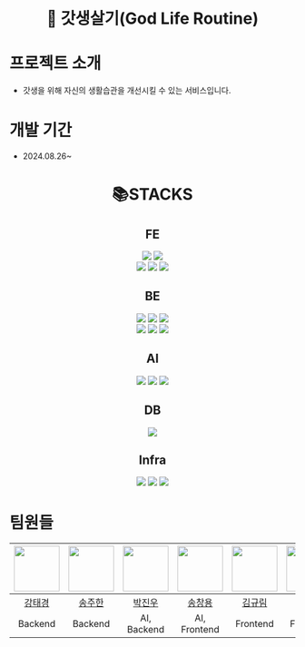 <div align="center">

# 💸 갓생살기(God Life Routine)

</div>

<h1>프로젝트 소개</h1>

- 갓생을 위해 자신의 생활습관을 개선시킬 수 있는 서비스입니다.

<h1>개발 기간</h1>

- 2024.08.26~

<div align="center">
  <h1>📚STACKS</h1>
</div>

  <div align="center">
    <h2>FE</h2>
    <img src="https://img.shields.io/badge/REACT-61DAFB?style=for-the-badge&logo=react&logoColor=black">
    <img src="https://img.shields.io/badge/TAILWIND-06B6D4?style=for-the-badge&logo=tailwindcss&logoColor=white">
    <br>
    <img src="https://img.shields.io/badge/javascript-F7DF1E?style=for-the-badge&logo=javascript&logoColor=black">
    <img src="https://img.shields.io/badge/html5-E34F26?style=for-the-badge&logo=html5&logoColor=white">
    <img src="https://img.shields.io/badge/pwa-5A0FC8?style=for-the-badge&logo=pwa&logoColor=white">

  <h2>BE</h2>

  <img src="https://img.shields.io/badge/java-007396?style=for-the-badge&logo=oracle&logoColor=white">
  <img src="https://img.shields.io/badge/spring-6DB33F?style=for-the-badge&logo=spring&logoColor=white">
  <img src="https://img.shields.io/badge/gradle-02303A?style=for-the-badge&logo=gradle&logoColor=white">
  <br>
  <img src="https://img.shields.io/badge/spring boot-6DB33F?style=for-the-badge&logo=springboot&logoColor=white">
  <img src="https://img.shields.io/badge/spring security-6DB33F?style=for-the-badge&logo=springsecurity&logoColor=white">
  <img src="https://img.shields.io/badge/hibernate-59666C?style=for-the-badge&logo=hibernate&logoColor=white">

  <h2>AI</h2>
  <img src="https://img.shields.io/badge/python-3776AB?style=for-the-badge&logo=python&logoColor=white">
  <img src="https://img.shields.io/badge/pytorch-EE4C2C?style=for-the-badge&logo=pytorch&logoColor=white">
  <img src="https://img.shields.io/badge/flask-000000?style=for-the-badge&logo=flask&logoColor=white">

  <h2>DB</h2>
  <img src="https://img.shields.io/badge/mysql-4479A1?style=for-the-badge&logo=mysql&logoColor=white">

  <h2>Infra</h2>
  <img src="https://img.shields.io/badge/docker-2496ED?style=for-the-badge&logo=docker&logoColor=white">
  <img src="https://img.shields.io/badge/jenkins-D24939?style=for-the-badge&logo=jenkins&logoColor=white">
  <img src="https://img.shields.io/badge/ubuntu-E95420?style=for-the-badge&logo=ubuntu&logoColor=white">
  </div>

<h1>팀원들</h1>

  |<img src="https://github.com/ktk3939.png" width="80">|<img src="https://github.com/SongJH97.png" width="80">|<img src="https://github.com/ParkRang.png" width="80">|<img src="https://github.com/et007693.png" width="80">|<img src="https://github.com/rlarbfla12.png" width="80">|<img src="https://github.com/cvcvcx9.png" width="80">|
  |:---:|:---:|:---:|:---:|:---:|:---:|
  |[강태경](https://github.com/ktk3939)|[송주한](https://github.com/SongJH97)|[박진우](https://github.com/ParkRang)|[송창용](https://github.com/et007693)|[김규림](https://github.com/rlarbfla12)|[조창훈](https://github.com/cvcvcx9)|
  |Backend|Backend|AI, Backend|AI, Frontend|Frontend|Frontend|

